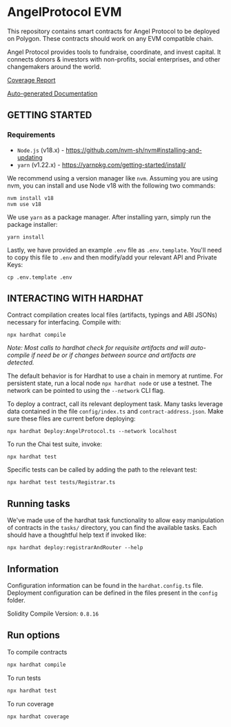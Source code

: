 # AngelProtocol EVM

This repository contains smart contracts for Angel Protocol to be deployed on Polygon. These contracts should work on any EVM compatible chain.

Angel Protocol provides tools to fundraise, coordinate, and invest capital. It connects donors & investors with non-profits, social enterprises, and other changemakers around the world.

[Coverage Report](https://angel-protocol-coverage-report.vercel.app/)

[Auto-generated Documentation](https://doc-site-angel.vercel.app/)

## GETTING STARTED

### Requirements

- `Node.js` (v18.x) - https://github.com/nvm-sh/nvm#installing-and-updating
- `yarn` (v1.22.x) - https://yarnpkg.com/getting-started/install/

We recommend using a version manager like `nvm`. Assuming you are using nvm, you can install and use Node v18 with the following two commands:

```shell
nvm install v18
nvm use v18
```

We use `yarn` as a package manager. After installing yarn, simply run the package installer:

```shell
yarn install
```

Lastly, we have provided an example `.env` file as `.env.template`.
You'll need to copy this file to `.env` and then modify/add your relevant API and Private Keys:

```shell
cp .env.template .env
```

## INTERACTING WITH HARDHAT

Contract compilation creates local files (artifacts, typings and ABI JSONs) necessary for interfacing. Compile with:

`npx hardhat compile`

_Note: Most calls to hardhat check for requisite artifacts and will auto-compile if need be or if changes between source and artifacts are detected._

The default behavior is for Hardhat to use a chain in memory at runtime. For persistent state, run a local node `npx hardhat node` or use a testnet.
The network can be pointed to using the `--network` CLI flag.

To deploy a contract, call its relevant deployment task. Many tasks leverage data contained in the file `config/index.ts` and `contract-address.json`. Make sure these files are current before deploying:

`npx hardhat Deploy:AngelProtocol.ts --network localhost`

To run the Chai test suite, invoke:

`npx hardhat test`

Specific tests can be called by adding the path to the relevant test:

`npx hardhat test tests/Registrar.ts`

## Running tasks

We've made use of the hardhat task functionality to allow easy manipulation of contracts
in the `tasks/` directory, you can find the available tasks. Each should have a thoughtful help text if invoked like:

`npx hardhat deploy:registrarAndRouter --help`

## Information

Configuration information can be found in the `hardhat.config.ts` file. Deployment configuration can be defined in the files present in the `config` folder.

Solidity Compile Version: `0.8.16`

## Run options

To compile contracts

```sh
npx hardhat compile
```

To run tests

```sh
npx hardhat test
```

To run coverage

```sh
npx hardhat coverage
```

